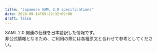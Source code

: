 ```yaml
---
title: "Japanese SAML 2.0 specifications"
date: 2020-09-14T05:29:32+09:00
draft: false
---
```


SAML 2.0 関連の仕様を日本語訳した情報です。  
非公式情報となるため、ご利用の際には各種原文と合わせて参考としてください。